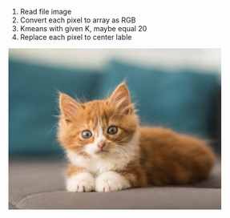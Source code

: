 1. Read file image
2. Convert each pixel to array as RGB
3. Kmeans with given K, maybe equal 20 
4. Replace each pixel to center lable 


![alt text](https://github.com/thuandoan274/image-processing-kmeans/blob/master/kitten.jpg)